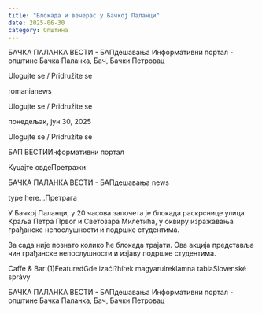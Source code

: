 ```yaml
---
title: "Блокада и вечерас у Бачкој Паланци"
date: 2025-06-30
category: Општина
---
```


БАЧКА ПАЛАНКА ВЕСТИ - БАПдешавања Информативни портал - општине Бачка Паланка, Бач, Бачки Петровац

Ulogujte se / Pridružite se

romanianews

Ulogujte se / Pridružite se

понедељак, јун 30, 2025

Ulogujte se / Pridružite se

БАП ВЕСТИИнформативни портал

Куцајте овдеПретражи

БАЧКА ПАЛАНКА ВЕСТИ - БАПдешавања news

type here...Претрага

У Бачкој Паланци, у 20 часова започета је блокада раскрснице улица Краља Петра Првог и Светозара Милетића, у оквиру изражавања грађанске непослушности и подршке студентима.

За сада није познато колико ће блокада трајати. Ова акција представља чин грађанске непослушности и изјаву подршке студентима.

Caffe & Bar (1)FeaturedGde izaći?hírek magyarulreklamna tablaSlovenské správy

БАЧКА ПАЛАНКА ВЕСТИ - БАПдешавања Информативни портал - општине Бачка Паланка, Бач, Бачки Петровац
